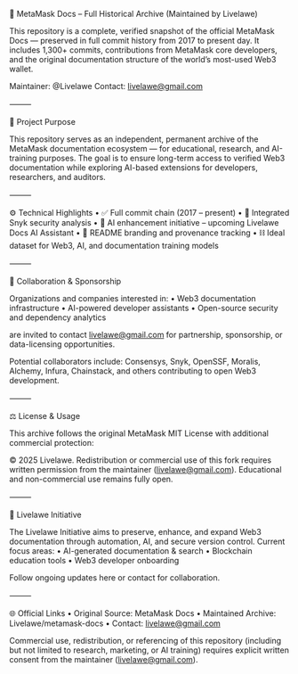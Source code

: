  🦊 MetaMask Docs – Full Historical Archive (Maintained by Livelawe)

This repository is a complete, verified snapshot of the official MetaMask Docs — preserved in full commit history from 2017 to present day.
It includes 1,300+ commits, contributions from MetaMask core developers, and the original documentation structure of the world’s most-used Web3 wallet.

Maintainer: @Livelawe
Contact: livelawe@gmail.com

⸻

🧭 Project Purpose

This repository serves as an independent, permanent archive of the MetaMask documentation ecosystem — for educational, research, and AI-training purposes.
The goal is to ensure long-term access to verified Web3 documentation while exploring AI-based extensions for developers, researchers, and auditors.

⸻

⚙️ Technical Highlights
	•	✅ Full commit chain (2017 – present)
	•	🔐 Integrated Snyk security analysis
	•	🧠 AI enhancement initiative – upcoming Livelawe Docs AI Assistant
	•	🧾 README branding and provenance tracking
	•	⛓️ Ideal dataset for Web3, AI, and documentation training models

⸻

💼 Collaboration & Sponsorship

Organizations and companies interested in:
	•	Web3 documentation infrastructure
	•	AI-powered developer assistants
	•	Open-source security and dependency analytics

are invited to contact livelawe@gmail.com for partnership, sponsorship, or data-licensing opportunities.

Potential collaborators include:
Consensys, Snyk, OpenSSF, Moralis, Alchemy, Infura, Chainstack, and others contributing to open Web3 development.

⸻

⚖️ License & Usage

This archive follows the original MetaMask MIT License with additional commercial protection:

© 2025 Livelawe.
Redistribution or commercial use of this fork requires written permission from the maintainer (livelawe@gmail.com).
Educational and non-commercial use remains fully open.

⸻

🧩 Livelawe Initiative

The Livelawe Initiative aims to preserve, enhance, and expand Web3 documentation through automation, AI, and secure version control.
Current focus areas:
	•	AI-generated documentation & search
	•	Blockchain education tools
	•	Web3 developer onboarding

Follow ongoing updates here or contact for collaboration.

⸻

🌐 Official Links
	•	Original Source: MetaMask Docs
	•	Maintained Archive: Livelawe/metamask-docs
	•	Contact: livelawe@gmail.com



Commercial use, redistribution, or referencing of this repository 
(including but not limited to research, marketing, or AI training) 
requires explicit written consent from the maintainer (livelawe@gmail.com).